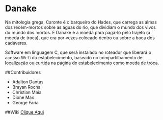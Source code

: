# Danake

Na mitologia grega, Caronte é o barqueiro do Hades, que carrega as almas dos recém-mortos sobre as águas do rio, que dividiam o mundo dos vivos do mundo dos mortos. E Danake é a moeda para pagá-lo pelo trajeto (a moeda de troca), que era por vezes colocado dentro ou sobre a boca dos cadáveres.

Software em linguagem C, que será instalado no roteador que liberará o acesso Wi-fi do estabelecimento, baseado no compartilhamento de localização ou curtida na página do estabelecimento como moeda de troca.


##Contribuidores 

* Adalton Dantas
* Brayan Rocha
* Christian Maia
* Dione Max
* George Faria

##Wiki
[Clique Aqui](https://github.com/donatelloferraz/Danake/wiki) 

